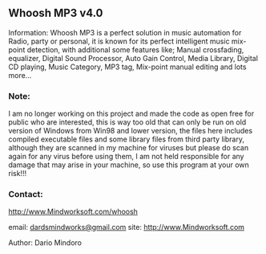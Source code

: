 ## Whoosh MP3 v4.0

Information:
Whoosh MP3 is a perfect solution in music automation for Radio, party or personal, it is known for its perfect intelligent music mix-point detection, with additional some features like; 
Manual crossfading, equalizer, Digital Sound Processor, Auto Gain Control, Media Library, Digital CD playing, Music Category, MP3 tag, Mix-point manual editing and lots more...

### Note:
I am no longer working on this project and made the code as open free for public who are interested, this is way too old that can only be run on old version of Windows from Win98 and lower version, the files here includes compiled executable files and some library files
from third party library, although they are scanned in my machine for viruses but please do scan again for any virus before using them,  I am not held responsible for any damage that may arise in your 
machine, so use this program at your own risk!!!

### Contact:
http://www.Mindworksoft.com/whoosh  

email: dardsmindworks@gmail.com
site: http://www.Mindworksoft.com

Author:
Dario Mindoro

